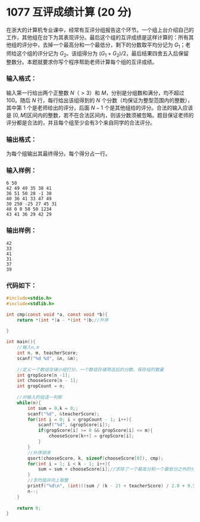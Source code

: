 # 1077 互评成绩计算 (20 分)
在浙大的计算机专业课中，经常有互评分组报告这个环节。一个组上台介绍自己的工作，其他组在台下为其表现评分。最后这个组的互评成绩是这样计算的：所有其他组的评分中，去掉一个最高分和一个最低分，剩下的分数取平均分记为 $G_{1}$；老师给这个组的评分记为 $G_{2}$。该组得分为 $(G_{1}+G_{2})/2$，最后结果四舍五入后保留整数分。本题就要求你写个程序帮助老师计算每个组的互评成绩。
### 输入格式：
输入第一行给出两个正整数 $N（> 3）$和 $M$，分别是分组数和满分，均不超过 100。随后 $N$ 行，每行给出该组得到的 $N$ 个分数（均保证为整型范围内的整数），其中第 1 个是老师给出的评分，后面 $N−1$ 个是其他组给的评分。合法的输入应该是 $[0,M]$区间内的整数，若不在合法区间内，则该分数须被忽略。题目保证老师的评分都是合法的，并且每个组至少会有3个来自同学的合法评分。
### 输出格式：
为每个组输出其最终得分。每个得分占一行。
### 输入样例：
```
6 50
42 49 49 35 38 41
36 51 50 28 -1 30
40 36 41 33 47 49
30 250 -25 27 45 31
48 0 0 50 50 1234
43 41 36 29 42 29
```
### 输出样例：
```
42
33
41
31
37
39
```
### 代码如下：
```c
#include<stdio.h>
#include<stdlib.h>

int cmp(const void *a, const void *b){
    return *(int *)a - *(int *)b;//升序 
    
}

int main(){
    //输入n,m 
    int n, m, teacherScore;
    scanf("%d %d", &n, &m);
    
    //定义一个数组存储小组打分，一个数组存储筛选后的分数，保存组的数量 
    int gropScore[n -1];
    int chooseScore[n - 1];
    int gropCount = n;
    
    //对输入的组逐一判断 
    while(n){
        int sum = 0,k = 0;;
        scanf("%d", &teacherScore);
        for(int i = 0; i < gropCount - 1; i++){
            scanf("%d", &gropScore[i]);
            if(gropScore[i] >= 0 && gropScore[i] <= m){
                chooseScore[k++] = gropScore[i];
            }
        }
        //升序排序 
        qsort(chooseScore, k, sizeof(chooseScore[0]), cmp);
        for(int i = 1; i < k - 1; i++){
            sum = sum + chooseScore[i];//求除了一个最高分和一个最低分之外的分数和 
        }
        //求均值并向上取整 
        printf("%d\n", (int)((sum / (k - 2) + teacherScore) / 2.0 + 0.5));
        n--;
    }
    
    return 0;
}
```